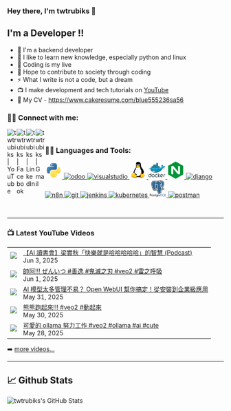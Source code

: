### Hey there, I'm twtrubiks 👋

## I'm a Developer !!

- 🔭 I'm a backend developer
- 🌱 I like to learn new knowledge, especially python and linux
- 👯 Coding is my live
- 🥅 Hope to contribute to society through coding
- ⚡  What I write is not a code, but a dream
- 📺 I make development and tech tutorials on [YouTube](https://www.youtube.com/user/blue524326)
- 🔭 My CV - https://www.cakeresume.com/blue555236sa56

### 🙋‍♂️ Connect with me:

[<img align="left" alt="twtrubiks | YouTube" width="22px" src="https://cdn.jsdelivr.net/npm/simple-icons@v3/icons/youtube.svg" />][youtube]
[<img align="left" alt="twtrubiks | Facebook" width="22px" src="https://cdn.jsdelivr.net/npm/simple-icons@v3/icons/facebook.svg" />][facebook]
[<img align="left" alt="twtrubiks | LinkedIn" width="22px" src="https://cdn.jsdelivr.net/npm/simple-icons@v3/icons/linkedin.svg" />][linkedin]
[<img align="left" alt="twtrubiks | Gmail" width="22px" src="https://cdn.jsdelivr.net/npm/simple-icons@v3/icons/gmail.svg" />][gmail]

<br />

### 👨‍💻 Languages and Tools:

<p align="left"> <a href="https://www.python.org" target="_blank"> <img src="https://raw.githubusercontent.com/devicons/devicon/master/icons/python/python-original.svg" alt="python" width="40" height="40"/> <a href="https://www.odoo.com/" target="_blank"> <img src="https://upload.wikimedia.org/wikipedia/commons/thumb/5/50/Odoo_logo.svg/320px-Odoo_logo.svg.png" alt="odoo" width="65" height="40"/> </a> <a href="https://code.visualstudio.com/" target="_blank"> <img src="https://upload.wikimedia.org/wikipedia/commons/thumb/9/9a/Visual_Studio_Code_1.35_icon.svg/240px-Visual_Studio_Code_1.35_icon.svg.png" alt="visualstudio" width="40" height="40"/> </a> <a href="https://www.linux.org/" target="_blank"> <img src="https://raw.githubusercontent.com/devicons/devicon/master/icons/linux/linux-original.svg" alt="linux" width="40" height="40"/> <a href="https://www.docker.com/" target="_blank"> <img src="https://raw.githubusercontent.com/devicons/devicon/master/icons/docker/docker-original-wordmark.svg" alt="docker" width="40" height="40"/> </a> </a> <a href="https://www.nginx.com" target="_blank"> <img src="https://raw.githubusercontent.com/devicons/devicon/master/icons/nginx/nginx-original.svg" alt="nginx" width="40" height="40"/> </a> </a> <a href="https://www.djangoproject.com/" target="_blank"> <img src="https://upload.wikimedia.org/wikipedia/commons/7/75/Django_logo.svg" alt="django" width="40" height="40"/> </a> <a href="[https://flask.palletsprojects.com/](https://upload.wikimedia.org/wikipedia/commons/5/53/N8n-logo-new.svg)" target="_blank"> <img src="https://upload.wikimedia.org/wikipedia/commons/5/53/N8n-logo-new.svg" alt="n8n" width="40" height="40"/> </a> <a href="https://git-scm.com/" target="_blank"> <img src="https://www.vectorlogo.zone/logos/git-scm/git-scm-icon.svg" alt="git" width="40" height="40"/> </a> <a href="https://www.jenkins.io" target="_blank"> <img src="https://www.vectorlogo.zone/logos/jenkins/jenkins-icon.svg" alt="jenkins" width="40" height="40"/> </a> <a href="https://kubernetes.io" target="_blank"> <img src="https://www.vectorlogo.zone/logos/kubernetes/kubernetes-icon.svg" alt="kubernetes" width="40" height="40"/> </a> <a href="https://www.postgresql.org" target="_blank"> <img src="https://raw.githubusercontent.com/devicons/devicon/master/icons/postgresql/postgresql-original-wordmark.svg" alt="postgresql" width="40" height="40"/> </a> <a href="https://postman.com" target="_blank"> <img src="https://www.vectorlogo.zone/logos/getpostman/getpostman-icon.svg" alt="postman" width="40" height="40"/> </a> </p>

<br />

---

### 📺 Latest YouTube Videos

<table>
    <tbody>
<!-- YOUTUBE:START --><tr><td><a href="https://www.youtube.com/watch?v=-8ZdbaePE6w"><img width="140px" src="https://i.ytimg.com/vi/-8ZdbaePE6w/mqdefault.jpg"></a></td>
<td><a href="https://www.youtube.com/watch?v=-8ZdbaePE6w">【AI 讀書會】梁實秋「快樂就是哈哈哈哈哈」的智慧 &lpar;Podcast&rpar;</a><br/>Jun 3, 2025</td></tr>
<tr><td><a href="https://www.youtube.com/watch?v=8mHmulC6sss"><img width="140px" src="https://i.ytimg.com/vi/8mHmulC6sss/mqdefault.jpg"></a></td>
<td><a href="https://www.youtube.com/watch?v=8mHmulC6sss">帥阿!!! ぜんいつ #善逸 #鬼滅之刃 #veo2 #雷之呼吸</a><br/>Jun 1, 2025</td></tr>
<tr><td><a href="https://www.youtube.com/watch?v=qdgwWvpGvDc"><img width="140px" src="https://i.ytimg.com/vi/qdgwWvpGvDc/mqdefault.jpg"></a></td>
<td><a href="https://www.youtube.com/watch?v=qdgwWvpGvDc">AI 模型太多管理不易？ Open WebUI 幫你搞定！從安裝到企業級應用</a><br/>May 31, 2025</td></tr>
<tr><td><a href="https://www.youtube.com/watch?v=3D9qSiZRiVM"><img width="140px" src="https://i.ytimg.com/vi/3D9qSiZRiVM/mqdefault.jpg"></a></td>
<td><a href="https://www.youtube.com/watch?v=3D9qSiZRiVM">熊熊跑起來!!! #veo2  #動起來</a><br/>May 30, 2025</td></tr>
<tr><td><a href="https://www.youtube.com/watch?v=XP-eYfnSYbc"><img width="140px" src="https://i.ytimg.com/vi/XP-eYfnSYbc/mqdefault.jpg"></a></td>
<td><a href="https://www.youtube.com/watch?v=XP-eYfnSYbc">可愛的 ollama 努力工作 #veo2  #ollama #ai #cute</a><br/>May 28, 2025</td></tr>
<!-- YOUTUBE:END -->
    </tbody>
</table>

➡️ [more videos...](https://www.youtube.com/user/blue524326)

---

## 📈 Github Stats

<p align="left">
  <img align="left" alt="twtrubiks's GitHub Stats" src="https://github-readme-stats.vercel.app/api?username=twtrubiks&show_icons=true&hide_border=true" />
</p>

[youtube]: https://www.youtube.com/user/blue524326
[linkedin]: https://www.linkedin.com/in/twtrubiks-a09330145/
[facebook]: https://www.facebook.com/TWTRubiks
[gmail]: mailto:twtrubiks@gmail.com
